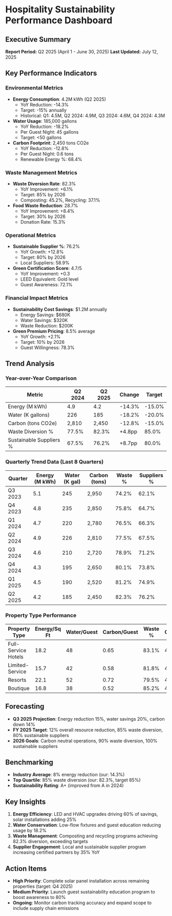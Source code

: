 # Hospitality Sustainability Performance Dashboard

## Executive Summary
**Report Period:** Q2 2025 (April 1 - June 30, 2025)
**Last Updated:** July 12, 2025

## Key Performance Indicators

### Environmental Metrics
- **Energy Consumption**: 4.2M kWh (Q2 2025)
  - YoY Reduction: -14.3%
  - Target: -15% annually
  - Historical: Q1: 4.5M, Q2 2024: 4.9M, Q3 2024: 4.6M, Q4 2024: 4.3M
- **Water Usage**: 185,000 gallons
  - YoY Reduction: -18.2%
  - Per Guest Night: 45 gallons
  - Target: <50 gallons
- **Carbon Footprint**: 2,450 tons CO2e
  - YoY Reduction: -12.8%
  - Per Guest Night: 0.6 tons
  - Renewable Energy %: 68.4%

### Waste Management Metrics
- **Waste Diversion Rate**: 82.3%
  - YoY Improvement: +6.1%
  - Target: 85% by 2026
  - Composting: 45.2%, Recycling: 37.1%
- **Food Waste Reduction**: 28.7%
  - YoY Improvement: +8.4%
  - Target: 30% by 2026
  - Donation Rate: 15.3%

### Operational Metrics
- **Sustainable Supplier %**: 76.2%
  - YoY Growth: +12.8%
  - Target: 80% by 2026
  - Local Suppliers: 58.9%
- **Green Certification Score**: 4.7/5
  - YoY Improvement: +0.3
  - LEED Equivalent: Gold level
  - Guest Awareness: 72.1%

### Financial Impact Metrics
- **Sustainability Cost Savings**: $1.2M annually
  - Energy Savings: $680K
  - Water Savings: $320K
  - Waste Reduction: $200K
- **Green Premium Pricing**: 8.5% average
  - YoY Growth: +2.1%
  - Target: 10% by 2026
  - Guest Willingness: 78.3%

## Trend Analysis

### Year-over-Year Comparison
| Metric | Q2 2024 | Q2 2025 | Change | Target |
|--------|---------|---------|--------|--------|
| Energy (M kWh) | 4.9 | 4.2 | -14.3% | -15.0% |
| Water (K gallons) | 226 | 185 | -18.2% | -20.0% |
| Carbon (tons CO2e) | 2,810 | 2,450 | -12.8% | -15.0% |
| Waste Diversion % | 77.5% | 82.3% | +4.8pp | 85.0% |
| Sustainable Suppliers % | 67.5% | 76.2% | +8.7pp | 80.0% |

### Quarterly Trend Data (Last 8 Quarters)
| Quarter | Energy (M kWh) | Water (K gal) | Carbon (tons) | Waste % | Suppliers % |
|---------|----------------|---------------|---------------|---------|-------------|
| Q3 2023 | 5.1 | 245 | 2,950 | 74.2% | 62.1% |
| Q4 2023 | 4.8 | 235 | 2,850 | 75.8% | 64.7% |
| Q1 2024 | 4.7 | 220 | 2,780 | 76.5% | 66.3% |
| Q2 2024 | 4.9 | 226 | 2,810 | 77.5% | 67.5% |
| Q3 2024 | 4.6 | 210 | 2,720 | 78.9% | 71.2% |
| Q4 2024 | 4.3 | 195 | 2,650 | 80.1% | 73.8% |
| Q1 2025 | 4.5 | 190 | 2,520 | 81.2% | 74.9% |
| Q2 2025 | 4.2 | 185 | 2,450 | 82.3% | 76.2% |

### Property Type Performance
| Property Type | Energy/Sq Ft | Water/Guest | Carbon/Guest | Waste % | Certification |
|---------------|--------------|-------------|--------------|---------|--------------|
| Full-Service Hotels | 18.2 | 48 | 0.65 | 83.1% | 4.8/5 |
| Limited-Service | 15.7 | 42 | 0.58 | 81.8% | 4.6/5 |
| Resorts | 22.1 | 52 | 0.72 | 79.5% | 4.5/5 |
| Boutique | 16.8 | 38 | 0.52 | 85.2% | 4.9/5 |

## Forecasting
- **Q3 2025 Projection**: Energy reduction 15%, water savings 20%, carbon down 14%
- **FY 2025 Target**: 12% overall resource reduction, 85% waste diversion, 80% sustainable suppliers
- **2026 Goals**: Carbon neutral operations, 90% waste diversion, 100% sustainable suppliers

## Benchmarking
- **Industry Average**: 8% energy reduction (our: 14.3%)
- **Top Quartile**: 85% waste diversion (our: 82.3%, target 85%)
- **Sustainability Rating**: A+ (improved from A in 2024)

## Key Insights
1. **Energy Efficiency**: LED and HVAC upgrades driving 60% of savings, solar installations adding 25%
2. **Water Conservation**: Low-flow fixtures and guest education reducing usage by 18.2%
3. **Waste Management**: Composting and recycling programs achieving 82.3% diversion, exceeding targets
4. **Supplier Engagement**: Local and sustainable supplier program increasing certified partners by 35% YoY

## Action Items
- **High Priority**: Complete solar panel installation across remaining properties (target: Q4 2025)
- **Medium Priority**: Launch guest sustainability education program to boost awareness to 80%
- **Ongoing**: Monitor carbon tracking accuracy and expand scope to include supply chain emissions
